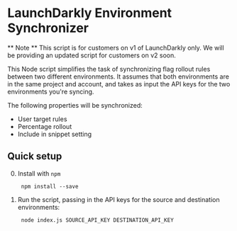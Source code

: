 LaunchDarkly Environment Synchronizer
=====================================

** Note **
This script is for customers on v1 of LaunchDarkly only. We will be providing an updated script for customers on v2 soon.

This Node script simplifies the task of synchronizing flag rollout rules between two different environments. It assumes that both environments are in the same project and account, and takes as input the API keys for the two environments you're syncing.

The following properties will be synchronized:

* User target rules
* Percentage rollout
* Include in snippet setting

Quick setup
-----------

0. Install with `npm`

        npm install --save

1. Run the script, passing in the API keys for the source and destination environments:

        node index.js SOURCE_API_KEY DESTINATION_API_KEY

